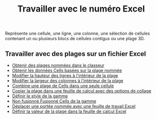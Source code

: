 ﻿---
title: Travailler avec le numéro Excel
second_title: Aspose.Cells Cloud Documen
linktitle: Rang
type: docs
url: /fr/ranges/
aliases: [/working-with-ranges/]
keywords: Working with ranges on an Excel fil
description: Comment utiliser les plages d'un fichier Excel avec Aspose.Cells Cloud REST API. Le SDK prend en charge différents langages de développement, notamment Android, C#, Go, Java, NodeJS, Perl, PHP, Python, Ruby et Swift.
weight: 100
kwords: Excel, Office Cloud, REST API, Tableur, PDF, CSV, Json, Markdown, Utilisation de plages sur un fichier Excel
---
Représente une cellule, une ligne, une colonne, une sélection de cellules contenant un ou plusieurs blocs de cellules contigus ou une plage 3D.

## Travailler avec des plages sur un fichier Excel

- [Obtenir des plages nommées dans le classeur](/cells/fr/get-named-ranges-inside-the-workbook/)
- [Obtenir les données Cells basées sur la plage nommée](/cells/fr/get-cells-data-based-on-named-range/)
- [Modifier la hauteur des lignes à l'intérieur de la plage](/cells/fr/cells/change-heights-of-rows-inside-the-range/)
- [Modifier la largeur des colonnes à l'intérieur de la plage](/cells/fr/change-widths-of-columns-inside-the-range/)
- [Combine une plage de Cells dans une seule cellule](/cells/fr/combines-a-range-of-cells-into-a-single-cell/)
- [Copier la plage dans une feuille de calcul avec des options de collage](/cells/fr/copy-range-in-a-worksheet-with-paste-options/)
- [Définir le style de la gamme](/cells/fr/set-the-style-of-the-range/)
- [Non fusionné Fusionné Cells de la gamme](/cells/fr/unmerge-merged-cells-of-the-range/)
- [Déplacer une portée nommée avec une feuille de travail Excel](/cells/fr/move-a-named-ranged-with-a-excel-worksheet/)
- [Définir la valeur de la plage dans la feuille de calcul Excel](/cells/fr/ranges/set-value/)

